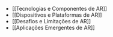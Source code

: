 - [[Tecnologias e Componentes de AR]]
- [[Dispositivos e Plataformas de AR]]
- [[Desafios e Limitações de AR]]
- [[Aplicações Emergentes de AR]]

